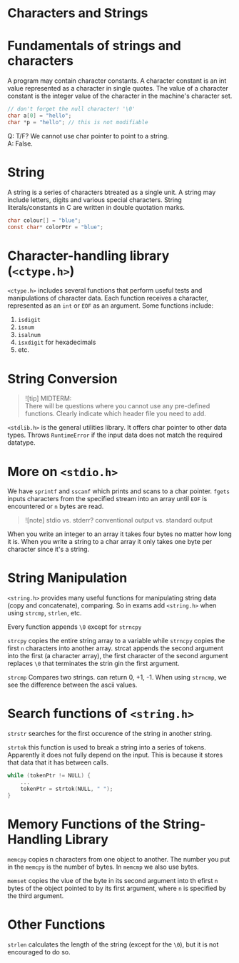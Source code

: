 Characters and Strings
==

# Fundamentals of strings and characters
A program may contain character constants.
A character constant is an int value represented as a character in single quotes.
The value of a character constant is the integer value of the character in the machine's character set.

```c
// don't forget the null character! '\0'
char a[0] = "hello";
char *p = "hello"; // this is not modifiable
```

Q: T/F? We cannot use char pointer to point to a string.  
A: False.

# String
A string is a series of characters btreated as a single unit.
A string may include letters, digits and various special characters.
String literals/constants in C are written in double quotation marks.

```c
char colour[] = "blue";
const char* colorPtr = "blue";
```

# Character-handling library (`<ctype.h>`)
`<ctype.h>` includes several functions that perform useful tests and manipulations of character data.
Each function receives a character, represented as an `int` or `EOF` as an argument.
Some functions include:
1. `isdigit`
2. `isnum`
3. `isalnum`
4. `isxdigit` for hexadecimals
5. etc.

# String Conversion  
> ![tip]
> MIDTERM:  
> There will be questions where you cannot use any pre-defined functions.
> Clearly indicate which header file you need to add.

`<stdlib.h>` is the general utilities library.
It offers char pointer to other data types.
Throws `RuntimeError` if the input data does not match the required datatype.

# More on `<stdio.h>`
We have `sprintf` and `sscanf` which prints and scans to a char pointer.
`fgets` inputs characters from the specified stream into an array until `EOF` is encountered or `n` bytes are read.

> ![note]
> stdio vs. stderr?
> conventional output vs. standard output

When you write an integer to an array it takes four bytes no matter how long it is.
When you write a string to a char array it only takes one byte per character since it's a string.

# String Manipulation
`<string.h>` provides many useful functions for manipulating string data (copy and concatenate), comparing.
So in exams add `<string.h>` when using `strcmp`, `strlen`, etc.

Every function appends `\0` except for `strncpy`

`strcpy` copies the entire string array to a variable while `strncpy` copies the first `n` characters into another array.
strcat appends the second argument into the first (a character array), the first character of the second argument replaces `\0` that terminates the strin gin the first argument.

`strcmp` Compares two strings. can return 0, +1, -1.
When using `strncmp`, we see the difference between the ascii values.

# Search functions of `<string.h>`
`strstr` searches for the first occurence of the string in another string.

`strtok` this function is used to break a string into a series of tokens.
Apparently it does not fully depend on the input.
This is because it stores that data that it has between calls.

```c
while (tokenPtr != NULL) {
    ...
    tokenPtr = strtok(NULL, " ");
}
```

# Memory Functions of the String-Handling Library
`memcpy` copies n characters from one object to another.
The number you put in the `memcpy` is the number of bytes.
In `memcmp` we also use bytes.

`memset` copies the vlue of the byte in its second argument into th efirst `n` bytes of the object  pointed to by its first argument,
where `n` is specified by the third argument.

# Other Functions
`strlen` calculates the length of the string (except for the `\0`), but it is not encouraged to do so.


